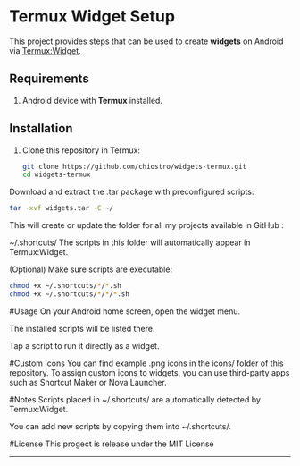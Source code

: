 # Termux Widget Setup

This project provides steps that can be used to create **widgets** on Android via [Termux:Widget](https://wiki.termux.com/wiki/Termux:Widget).

## Requirements
1. Android device with **Termux** installed.   

## Installation

1. Clone this repository in Termux:
   ```bash
   git clone https://github.com/chiostro/widgets-termux.git
   cd widgets-termux
Download and extract the .tar package with preconfigured scripts:

```bash
tar -xvf widgets.tar -C ~/
```
This will create or update the folder for all my projects available in GitHub :

~/.shortcuts/
The scripts in this folder will automatically appear in Termux:Widget.

(Optional) Make sure scripts are executable:

```bash
chmod +x ~/.shortcuts/*/*.sh 
chmod +x ~/.shortcuts/*/*/*.sh
```
#Usage
On your Android home screen, open the widget menu.

The installed scripts will be listed there.

Tap a script to run it directly as a widget.

#Custom Icons
You can find example .png icons in the icons/ folder of this repository.
To assign custom icons to widgets, you can use third-party apps such as Shortcut Maker or Nova Launcher.

#Notes
Scripts placed in ~/.shortcuts/ are automatically detected by Termux:Widget.

You can add new scripts by copying them into ~/.shortcuts/.

#License
This progect is release under the MIT License

---
